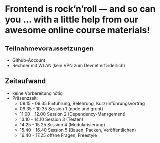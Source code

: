# Frontend is rock’n’roll — and so can you ... with a little help from our awesome online course materials! 

## Teilnahmevoraussetzungen

- Github-Account
- Rechner mit WLAN (kein VPN zum Devnet erforderlich)

## Zeitaufwand

- keine Vorbereitung nötig
- Präsenzzeit:
  - 09.15 - 09.35 Einführung, Belehrung, Kurzeinführungsvortrag
  - 09.35 - 10.35 Session 1 (node und grunt)
  - 11.00 - 12.00 Session 2 (Dependency-Management)
  - 13.10 - 14.10 Session 3 (Testen)
  - 14.25 - 15.25 Session 4 (Modularisierung)
  - 15.40 - 16.40 Session 5 (Bauen, Packen, Veröffentlichen)
  - 16.40 - 17.25 offene Fragen, Freestyle
